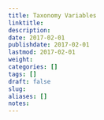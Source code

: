 ```yaml
---
title: Taxonomy Variables
linktitle:
description:
date: 2017-02-01
publishdate: 2017-02-01
lastmod: 2017-02-01
weight:
categories: []
tags: []
draft: false
slug:
aliases: []
notes:
---
```

